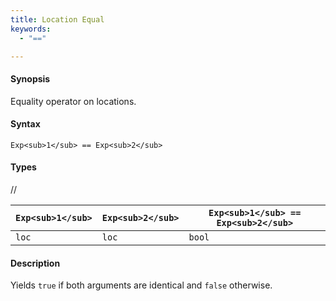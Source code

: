 ```yaml
---
title: Location Equal
keywords:
  - "=="

---
```


#### Synopsis

Equality operator on locations.

#### Syntax

`Exp<sub>1</sub> == Exp<sub>2</sub>`

#### Types

//

| `Exp<sub>1</sub>` | `Exp<sub>2</sub>` | `Exp<sub>1</sub> == Exp<sub>2</sub>`  |
| --- | --- | --- |
| `loc`     |  `loc`    | `bool`                |


#### Description

Yields `true` if both arguments are identical and `false` otherwise.


